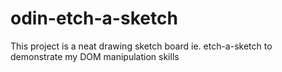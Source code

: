 # odin-etch-a-sketch
This project is a neat drawing sketch board ie. etch-a-sketch to demonstrate my DOM manipulation skills